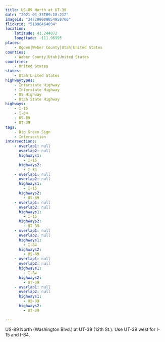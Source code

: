 ```yaml
---
title: US-89 North at UT-39
date: "2021-03-23T09:18:21Z"
imageid: "347298008854958706"
flickrid: "51096464034"
location:
    latitude: 41.244072
    longitude: -111.96995
places:
    - Ogden|Weber County|Utah|United States
counties:
    - Weber County|Utah|United States
countries:
    - United States
states:
    - Utah|United States
highwaytypes:
    - Interstate Highway
    - Interstate Highway
    - US Highway
    - Utah State Highway
highways:
    - I-15
    - I-84
    - US-89
    - UT-39
tags:
    - Big Green Sign
    - Intersection
intersections:
    - overlap1: null
      overlap2: null
      highways1:
        - I-15
      highways2:
        - I-84
    - overlap1: null
      overlap2: null
      highways1:
        - I-15
      highways2:
        - US-89
    - overlap1: null
      overlap2: null
      highways1:
        - I-15
      highways2:
        - UT-39
    - overlap1: null
      overlap2: null
      highways1:
        - I-84
      highways2:
        - US-89
    - overlap1: null
      overlap2: null
      highways1:
        - I-84
      highways2:
        - UT-39
    - overlap1: null
      overlap2: null
      highways1:
        - US-89
      highways2:
        - UT-39

---
```

US-89 North (Washington Blvd.) at UT-39 (12th St.).  Use UT-39 west for I-15 and I-84.